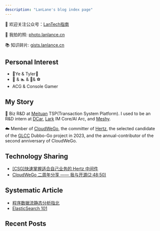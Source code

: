 ```yaml
---
description: "LanLane's blog index page"
---
```


👏 欢迎关注公众号：[LanTech指南](https://raw.githubusercontent.com/L2ncE/images/main/PicGo/qrcode_for_gh_8805cf7b8d90_258.jpg)

📸 我拍的照: [photo.lanlance.cn](https://photo.lanlance.cn/)

📚 知识碎片: [gists.lanlance.cn](https://gists.lanlance.cn/)

## Personal Interest
- 🎵Ye & Tyler🎵
- 🎾 & 🏊 & 🏃‍& ⚽️  
- ACG & Console Gamer
## My Story
🎨 Biz R&D at [Meituan](https://www.meituan.com/) TSP(Transaction System Platform). I used to be an R&D intern at [DCar](https://www.dongchedi.com/), [Lark](https://www.larksuite.com/) IM Core/AI Arc, and [Meshy](https://www.meshy.ai).

☁️ Member of [CloudWeGo](https://www.cloudwego.io/), the committer of [Hertz](https://github.com/cloudwego/hertz), the selected candidate of the [GLCC](https://www.gitlink.org.cn/glcc/projects) Dubbo-Go project in 2023, and the annual-contributor of the second anniversary of CloudWeGo.
## Technology Sharing

- [[CSG]快速掌握适合自己业务的 Hertz 中间件](https://meetings.feishu.cn/s/1j1gs6udypv5w?src_type=3)
- [CloudWeGo 二周年分享 —— 我与开源(2:48:50)](https://juejin.cn/live/cloudwegoyear2)

## Systematic Article

- [程序数据流静态分析指北](https://gists.lanlance.cn/cssys/data-flow-analysis)
- [ElasticSearch 101](https://gists.lanlance.cn/cssys/es-101)

## Recent Posts
